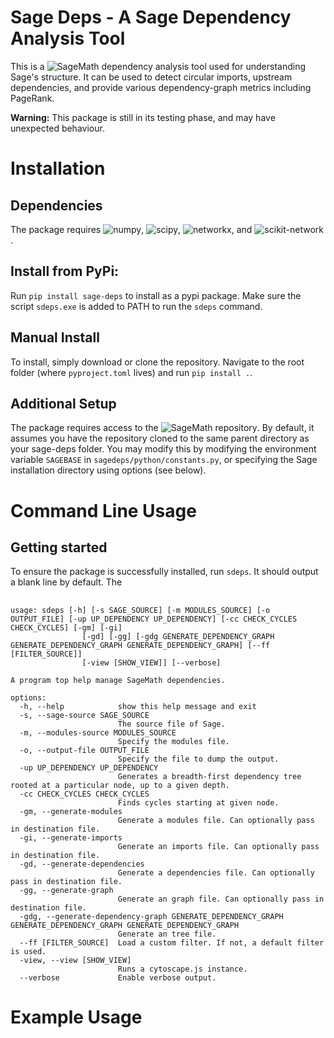 # Sage Deps - A Sage Dependency Analysis Tool

This is a ![SageMath](https://www.sagemath.org/) dependency analysis tool used for understanding Sage's structure. It can be used to detect circular imports, upstream dependencies, and provide various dependency-graph metrics including PageRank.

**Warning:** This package is still in its testing phase, and may have unexpected behaviour.

# Installation

## Dependencies
The package requires ![numpy](https://numpy.org/), ![scipy](https://scipy.org/), ![networkx](https://networkx.org/), and ![scikit-network](https://pypi.org/project/scikit-network/).

## Install from PyPi:
Run `pip install sage-deps` to install as a pypi package. Make sure the script `sdeps.exe` is added to PATH to run the `sdeps` command.

## Manual Install
To install, simply download or clone the repository. Navigate to the root folder (where `pyproject.toml` lives) and run `pip install .`.

## Additional Setup

The package requires access to the ![SageMath repository](https://github.com/sagemath/sage). By default, it assumes you have the repository cloned to the same parent directory as your sage-deps folder. You may modify this by modifying the environment variable `SAGEBASE` in `sagedeps/python/constants.py`, or specifying the Sage installation directory using options (see below).


# Command Line Usage

## Getting started

To ensure the package is successfully installed, run `sdeps`. It should output a blank line by default. The 


## 

```
usage: sdeps [-h] [-s SAGE_SOURCE] [-m MODULES_SOURCE] [-o OUTPUT_FILE] [-up UP_DEPENDENCY UP_DEPENDENCY] [-cc CHECK_CYCLES CHECK_CYCLES] [-gm] [-gi]
                [-gd] [-gg] [-gdg GENERATE_DEPENDENCY_GRAPH GENERATE_DEPENDENCY_GRAPH GENERATE_DEPENDENCY_GRAPH] [--ff [FILTER_SOURCE]]
                [-view [SHOW_VIEW]] [--verbose]

A program top help manage SageMath dependencies.

options:
  -h, --help            show this help message and exit
  -s, --sage-source SAGE_SOURCE
                        The source file of Sage.
  -m, --modules-source MODULES_SOURCE
                        Specify the modules file.
  -o, --output-file OUTPUT_FILE
                        Specify the file to dump the output.
  -up UP_DEPENDENCY UP_DEPENDENCY
                        Generates a breadth-first dependency tree rooted at a particular node, up to a given depth.
  -cc CHECK_CYCLES CHECK_CYCLES
                        Finds cycles starting at given node.
  -gm, --generate-modules
                        Generate a modules file. Can optionally pass in destination file.
  -gi, --generate-imports
                        Generate an imports file. Can optionally pass in destination file.
  -gd, --generate-dependencies
                        Generate a dependencies file. Can optionally pass in destination file.
  -gg, --generate-graph
                        Generate an graph file. Can optionally pass in destination file.
  -gdg, --generate-dependency-graph GENERATE_DEPENDENCY_GRAPH GENERATE_DEPENDENCY_GRAPH GENERATE_DEPENDENCY_GRAPH
                        Generate an tree file.
  --ff [FILTER_SOURCE]  Load a custom filter. If not, a default filter is used.
  -view, --view [SHOW_VIEW]
                        Runs a cytoscape.js instance.
  --verbose             Enable verbose output.
```

# Example Usage

